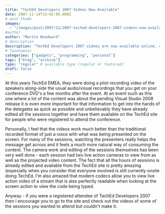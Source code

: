 ```yaml
---
title: "TechEd Developers 2007 Videos Now Available"
date: 2007-11-14T15:02:05.000Z
# post thumb
images:
  - "/images/post/2007/11/2007-teched-developers-2007-videos-now-available.jpg"
#author
author: "Martin Woodward"
# description
description: "TechEd Developers 2007 videos are now available online, offering engaging insights from sessions on Visual Studio 2008 for registered attendees."
# Taxonomies
categories: ["gadgets", "programming", "personal"]
tags: ["blog", "archive"]
type: "regular" # available type (regular or featured)
draft: false
---
```


At this years TechEd EMEA, they were doing a pilot recording video of the speakers along-side the usual audio/visual recordings that you get on your conference DVD's a few months after the event. At an event such as this one where a lot of the content was about the pending Visual Studio 2008 release it is even more important for that information to get into the hands of the delegates as quick as possible and unbelievably they have already edited all the sessions together and have them available on the TechEd site for people who were registered to attend the conference.

Personally, I feel that the videos work much better than the traditional recorded format of just a voice with what was being presented on the screen. For many of the sessions, watching the presenters really helps the message get across and it feels a much more natural way of consuming the content. The camera work and editing of the sessions themselves has been very well done - each session had two live action cameras to view from as well as the projected video content. The fact that all the hours of sessions is already edited and available from the TechEd site is pretty amazing (especially when you consider that everyone involved is still currently onsite doing TechEd. I'm also amazed that modern codecs allow you to view live action video of a stream that is also perfectly readable when looking at the screen action to view the code being typed.

Anyway - if you were a registered attendee of TechEd Developers 2007 then I encourage you to go to the site and check out the videos of some of the sessions you wanted to attend but couldn't make it.

